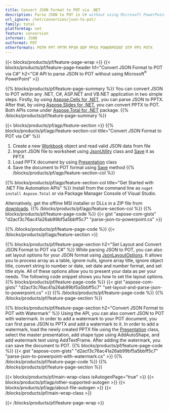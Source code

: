 ```yaml
---
title: Convert JSON Format to POT via .NET 
description: Parse JSON to POT in C# without using Microsoft PowerPoint
url_ignore: /net/conversion/json-to-pot/
family: total
platformtag: net
feature: conversion
informat: JSON
outformat: POT
otherformats: POTM PPT PPTM PPSM ODP PPSX POWERPOINT OTP PPS POTX
---
```

{{< blocks/products/pf/feature-page-wrap >}}
{{< blocks/products/pf/feature-page-header h1="Convert JSON Format to POT via C#" h2="C# API to parse JSON to POT without using Microsoft<sup>&reg;</sup> PowerPoint" >}}

{{% blocks/products/pf/feature-page-summary %}}
You can convert JSON to POT within any .NET, C#, ASP.NET and VB.NET application in two simple steps. Firstly, by using [Aspose.Cells for .NET](https://products.aspose.com/cells/net/), you can parse JSON to PPTX. After that, by using [Aspose.Slides for .NET](https://products.aspose.com/slides/net/), you can convert PPTX to POT. Both APIs come under [Aspose.Total for .NET](https://products.aspose.com/total/net/) package.
{{% /blocks/products/pf/feature-page-summary  %}}

{{< blocks/products/pf/agp/feature-section >}}
{{% blocks/products/pf/agp/feature-section-col title="Convert JSON Format to POT via C#" %}}
1. Create a new [Workbook](https://apireference.aspose.com/cells/net/aspose.cells/workbook) object and read valid JSON data from file
2. Import JSON file to worksheet using [JsonUtility](https://apireference.aspose.com/cells/net/aspose.cells.utility/jsonutility) class and [Save](https://apireference.aspose.com/cells/net/aspose.cells.workbook/save/methods/4) it as PPTX 
3. Load PPTX document by using [Presentation](https://apireference.aspose.com/slides/net/aspose.slides/presentation) class 
4. Save the document to POT format using [Save](https://apireference.aspose.com/slides/net/aspose.slides.presentation/save/methods/5) method
{{% /blocks/products/pf/agp/feature-section-col %}}

{{% blocks/products/pf/agp/feature-section-col title="Get Started with .NET File Automation APIs" %}}
Install from the command line as ```nuget install Aspose.Total``` or via Package Manager Console of Visual Studio.

Alternatively, get the offline MSI installer or DLLs in a ZIP file from [downloads](https://downloads.aspose.com/total/net).
{{% /blocks/products/pf/agp/feature-section-col %}}
{{% blocks/products/pf/feature-page-code %}}
{{< gist "aspose-com-gists" "d2acf3c76ac41a26ab99bf5a5bbff5c7" "parse-json-to-powerpoint.cs" >}}

{{% /blocks/products/pf/feature-page-code %}}
{{< /blocks/products/pf/agp/feature-section >}}

{{% blocks/products/pf/feature-page-section  h2="Set Layout and Convert JSON Format to POT via C#" %}}
While parsing JSON to POT, you can also set layout options for your JSON format using [JsonLayoutOptions](https://apireference.aspose.com/cells/net/aspose.cells.utility/jsonlayoutoptions). It allows you to process array as a table, ignore nulls, ignore array title, ignore object title, convert string to number or date, set date and number format, and set title style. All of these options allow you to present your data as per your needs. The following code snippet shows you how to set the layout options. 
{{% blocks/products/pf/feature-page-code %}}
{{< gist "aspose-com-gists" "d2acf3c76ac41a26ab99bf5a5bbff5c7" "set-layout-and-parse-json-to-powerpoint.cs" >}}
{{% /blocks/products/pf/feature-page-code  %}}
{{% /blocks/products/pf/feature-page-section %}}

{{% blocks/products/pf/feature-page-section  h2="Convert JSON Format to POT with Watermark" %}}
Using the API, you can also convert JSON to POT with watermark. In order to add a watermark to your POT document, you can first parse JSON to PPTX and add a watermark to it. In order to add a watermark, load the newly created PPTX file using the [Presentation](https://apireference.aspose.com/slides/net/aspose.slides/presentation) class, select the master presentation, add shape type using AddAutoShape, and add watermark text using AddTextFrame. After adding the watermark, you can save the document to POT.
{{% blocks/products/pf/feature-page-code %}}
{{< gist "aspose-com-gists" "d2acf3c76ac41a26ab99bf5a5bbff5c7" "parse-json-to-powerpoint-with-watermark.cs" >}}
{{% /blocks/products/pf/feature-page-code  %}}
{{% /blocks/products/pf/feature-page-section %}}

{{< blocks/products/pf/main-wrap-class isAutogenPage="true" >}}
{{< blocks/products/pf/agp/other-supported-autogen >}}
{{< blocks/products/pf/agp/about-file-autogen >}}
{{< /blocks/products/pf/main-wrap-class >}}

{{< /blocks/products/pf/feature-page-wrap >}}